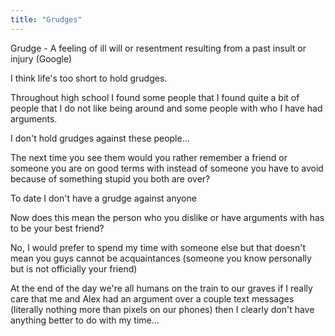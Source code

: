 ```yaml
---
title: "Grudges"
---
```


Grudge -  A feeling of ill will or resentment resulting from a past insult or injury (Google)

I think life's too short to hold grudges.

Throughout high school I found some people that I found quite a bit of people that I do not like being around and some people with who I have had arguments.

I don't hold grudges against these people...

The next time you see them would you rather remember a friend or someone you are on good terms with instead of someone you have to avoid because of something stupid you both are over?

To date I don't have a grudge against anyone

Now does this mean the person who you dislike or have arguments with has to be your best friend?

No, I would prefer to spend my time with someone else but that doesn't mean you guys cannot be acquaintances (someone you know personally but is not officially your friend)

At the end of the day we're all humans on the train to our graves if I really care that me and Alex had an argument over a couple text messages (literally nothing more than pixels on our phones) then I clearly don't have anything better to do with my time...
